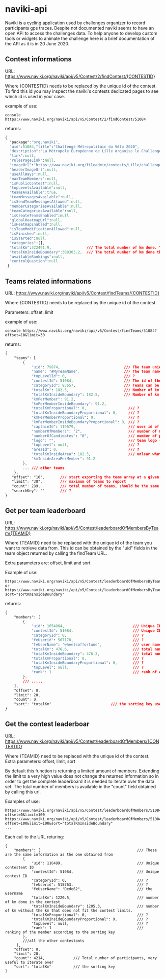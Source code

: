 # naviki-api
Naviki is a cycling application used by challenges organizer to record participants gps traces. Despite not documented naviki seems to have an open API to access the challenges data. To help anyone to develop custom tools or widgets to animate the challenge here is a brief documentation of the API as it is in 20 June 2020. 

Contest informations
------------------------
URL: https://www.naviki.org/naviki/api/v5/Contest/2/findContest/{CONTESTID}

Where {CONTESTID} needs to be replaced by the unique id of the contest. To find this id you may inspect the naviki's contests dedicated pages to see which id is used in your case.

example of use:

``console
https://www.naviki.org/naviki/api/v5/Contest/2/findContest/51084
``

returns:
```css
{
  "package":"org.naviki",
  "uid":51084,"title":"Challenge Métropolitain du Vélo 2020",
  "description":"La Métropole Européenne de Lille organise le Challenge Métropolitain du vélo du 1er au 30 juin 2020.\r\nLe vélo est vertueux pour l’environnement, bon pour la santé et sûr du point de vue sanitaire pour les trajets quotidiens. Habitants de la métropole, tenez-vous prêts, sortez votre vélo et tous en selle!",
  "link":null,
  "rulesPageLink":null,
  "imageUrl":"https://www.naviki.org/fileadmin/contests/Lille/challenge-velo_2020.jpg",
  "headerImageUrl":null,
  "useAllWays":null,
  "maxTeamMembers":null,
  "isPublicContest":null,
  "topLevelsAvailable":null,
  "teamsAvailable":true,
  "teamMessagesAvailable":null,
  "isSendTeamMessagesAllowed":null,
  "memberCategoriesAvailable":null,
  "teamCategoriesAvailable":null,
  "isCreateTeamsEnabled":null,
  "globalHeatmapUrl":null,
  "isHeatmapEnabled":null,
  "isTeamModificationAllowed":null,
  "isFinished":null,
  "isStarted":null,
  "categories":[],
  "totalKm":322491.9,                /// The total number of km done. This may be different from the sum of team's totalKm
  "totalKmInsideBoundary":308303.2,  /// The total number of km done that fits the contest constraint
  "availableRankings":null,
  "controlQuestion":null
 }

```


Teams related informations
------------------------------
URL: https://www.naviki.org/naviki/api/v5/Contest/findTeams/{CONTESTID}

Where {CONTESTID} needs to be replaced by the unique id of the contest. 

Parameters: offset, limit

example of use:

``console
https://www.naviki.org/naviki/api/v5/Contest/findTeams/51084?offset=10&limit=30
``


returns:
```css
{
    "teams": [
        {
            "uid": 79874,                             /// The team unique id
            "name": "#MyTeamName",                    /// The team name
            "topLevelId": 0,                          /// ?   
            "contestId": 51084,                       /// The id of the contest
            "categoryId": 83657,                      /// Teams can be within  a category. 
            "totalKm": 182.5,                         /// Number of km done
            "totalKmInsideBoundary": 182.5,           /// Number of km done that fit the contest constraints 
            "kmPerMember": 91.2,
            "kmPerMemberInsideBoundary": 91.2,
            "totalKmProportional": 0,                   /// ?
            "totalKmInsideBoundaryProportional": 0,     /// ? 
            "kmPerMemberProportional": 0,               /// ?
            "kmPerMemberInsideBoundaryProportional": 0, /// ? 
            "captainId": 119679,                        /// user id of the capitain   
            "numberOfMembers": "2",                     /// number of members in the team 
            "numberOfCandidates": "0",                  /// number of ppl on hold until accepted by the capitain
            "logo": "",                                 /// team logo (how to set this) ? 
            "topLevel": null,                           /// ? 
            "areaId": 0,                                /// ?
            "totalKmInsideArea": 182.5,                 /// unlear what is the difference with totalKmInsideBoundary
            "kmInsideAreaPerMember": 91.2 
        },
        ... /// other teams
    },
   "offset": "10",       /// start exporting the team array at a given index
   "limit": "30",        /// maximum of teams to report
   "count": 289,         /// total number of teams, should be the same as the number of entries in the teams array
   "searchKey": ""       /// ?
} 
```

Get per team leaderboard
------------------------
URL: https://www.naviki.org/naviki/api/v5/Contest/leaderboardOfMembersByTeam/{TEAMID}

Where {TEAMID} need to be replaced with the unique id of the team you want to retrieve data from. This id can be obtained by
the "uid" fields in the team object returned by calling the findTeam URL.

Extra parameters are: offset, limit and sort

Example of use:
```console
https://www.naviki.org/naviki/api/v5/Contest/leaderboardOfMembersByTeam/72853
or
https://www.naviki.org/naviki/api/v5/Contest/leaderboardOfMembersByTeam/72853?sort="sortKmInsideBoundary"
```

returns:
```css
{
    "members": [
        {
            "uid": 1654864,                               /// Unique ID of the participant                                 
            "contestId": 51084,                           /// Unique ID of the contest
            "categoryId": 0,                              /// ? 
            "feUserid": 567178,                           /// ? 
            "feUserName": "wheelsoffortune",              /// user name
            "totalKm": 476.6,                             /// total number of km done by this member
            "totalKmInsideBoundary": 476.3,               /// total number of km withing the contest constraint 
            "totalKmProportional": 0,                     /// ? 
            "totalKmInsideBoundaryProportional": 0,       /// ? 
            "topLevel": null,                             /// ?
            "rank": 1                                     /// rank of a member according to the sorting key
        },
        /// ..... 
    ],
    "offset": 0,
    "limit": 20,
    "count": 0,
    "sort": "totalKm"                           /// the sorting key used to rank the data 
}
```

Get the contest leaderboar
--------------------------
URL: https://www.naviki.org/naviki/api/v5/Contest/leaderboardOfMembers/{CONTESTID}

Where {TEAMID} need to be replaced with the unique id of the contest. 
Extra parameters: offset, limit, sort

By default this function is returning a limited amount of members. Extending the limit to a very high value does not change the returned information so in order to get the complete leaderboard it is needed to iterate over the data set. The total number of members is available in the "count" field obtained by calling this url.  

Examples of use:
```console
https://www.naviki.org/naviki/api/v5/Contest/leaderboardOfMembers/51084?offset=0&limit=100
https://www.naviki.org/naviki/api/v5/Contest/leaderboardOfMembers/51084?offset=100&limit=100&sort="totalKmInsideBoundary"
...
```


Each call to the URL returing:
```
{
    "members": [                                            /// These are the same information as the one obtained from     
        {                                                   
            "uid": 116499,                                  /// Unique contestent ID
            "contestId": 51084,                             /// Unique contest ID
            "categoryId": 0,                                /// ? 
            "feUserid": 515763,                             /// ? 
            "feUserName": "Dede62",                         /// the username
            "totalKm": 1220.5,                              /// number of km done in the contest
            "totalKmInsideBoundary": 1205.3,                /// number of km without the km that does not fit the contest limits.
            "totalKmProportional": 0,                       /// ?
            "totalKmInsideBoundaryProportional": 0,         /// ?
            "topLevel": null,                               /// ? 
            "rank": 1                                       /// ranking of the member according to the sorting key
        },
        ///all the other contestants
     ],
    "offset": 0,
    "limit": 20,
    "count": 4214,             /// Total number of participants, very useful to iterate over 
    "sort": "totalKm"          /// the sorting key
}
```
